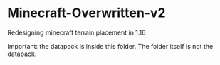 # Minecraft-Overwritten-v2
Redesigning minecraft terrain placement in 1.16

Important: the datapack is inside this folder. The folder itself is not the datapack.
